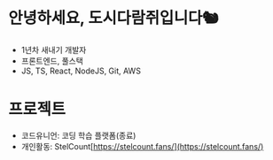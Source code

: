 # 안녕하세요, 도시다람쥐입니다🐿

- 1년차 새내기 개발자
- 프론트엔드, 풀스택
- JS, TS, React, NodeJS, Git, AWS

# 프로젝트

- 코드유니언: 코딩 학습 플랫폼(종료)
- 개인활동: StelCount[https://stelcount.fans/](https://stelcount.fans/)
